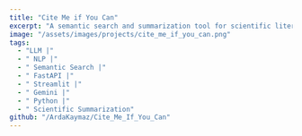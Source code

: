 ```yaml
---
title: "Cite Me if You Can"
excerpt: "A semantic search and summarization tool for scientific literature. Uploaded chunked articles are semantically searched via SPECTER2 embeddings and summarized by Gemini 2.5 Flash model with proper citations in markdown and popular academic styles."
image: "/assets/images/projects/cite_me_if_you_can.png"
tags: 
  - "LLM |"
  - " NLP |"
  - " Semantic Search |"
  - " FastAPI |"
  - " Streamlit |"
  - " Gemini |"
  - " Python |"
  - " Scientific Summarization"
github: "/ArdaKaymaz/Cite_Me_If_You_Can"
---
```

